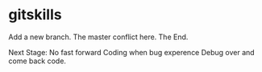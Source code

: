 # gitskills
Add a new branch.
The master conflict here.
The End.

Next Stage:
No fast forward
Coding when bug experence
Debug over and come back code.
